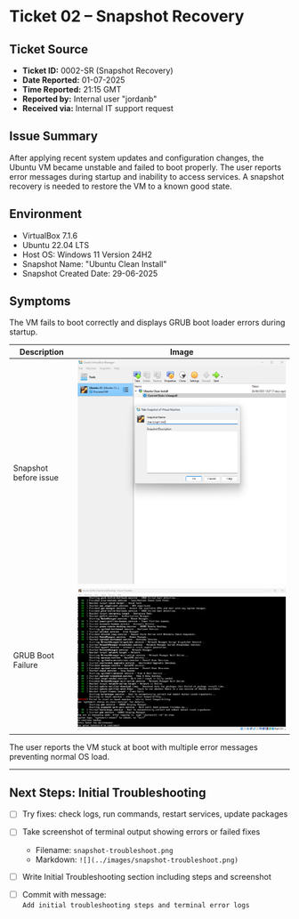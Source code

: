 # Ticket 02 – Snapshot Recovery

## Ticket Source
- **Ticket ID:** 0002-SR (Snapshot Recovery)
- **Date Reported:** 01-07-2025
- **Time Reported:** 21:15 GMT
- **Reported by:** Internal user "jordanb"
- **Received via:** Internal IT support request

## Issue Summary
After applying recent system updates and configuration changes, the Ubuntu VM became unstable and failed to boot properly. The user reports error messages during startup and inability to access services. A snapshot recovery is needed to restore the VM to a known good state.

## Environment
- VirtualBox 7.1.6
- Ubuntu 22.04 LTS
- Host OS: Windows 11 Version 24H2
- Snapshot Name: "Ubuntu Clean Install"
- Snapshot Created Date: 29-06-2025

## Symptoms
The VM fails to boot correctly and displays GRUB boot loader errors during startup.

| Description           | Image                               |
|-----------------------|------------------------------------|
| Snapshot before issue | ![](../images/snapshot-before.png) |
| GRUB Boot Failure     | ![](../images/grub-boot-error.png) |

The user reports the VM stuck at boot with multiple error messages preventing normal OS load.

---

## Next Steps: Initial Troubleshooting

* [ ] Try fixes: check logs, run commands, restart services, update packages  
* [ ] Take screenshot of terminal output showing errors or failed fixes

  * Filename: `snapshot-troubleshoot.png`  
  * Markdown: `![](../images/snapshot-troubleshoot.png)`

* [ ] Write Initial Troubleshooting section including steps and screenshot  
* [ ] Commit with message:  
  `Add initial troubleshooting steps and terminal error logs`
